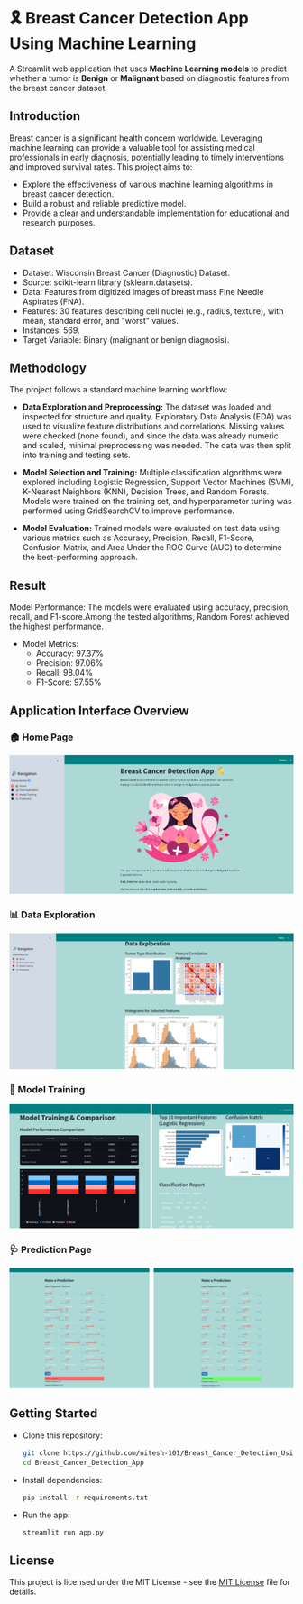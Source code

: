 # 🎗️ Breast Cancer Detection App Using Machine Learning
A Streamlit web application that uses **Machine Learning models** to predict whether a tumor is **Benign** or **Malignant** based on diagnostic features from the breast cancer dataset.

## Introduction 

Breast cancer is a significant health concern worldwide. Leveraging machine learning can provide a valuable tool for assisting medical professionals in early diagnosis, potentially leading to timely interventions and improved survival rates. This project aims to:
* Explore the effectiveness of various machine learning algorithms in breast cancer detection.
* Build a robust and reliable predictive model.
* Provide a clear and understandable implementation for educational and research purposes.

## Dataset

* Dataset: Wisconsin Breast Cancer (Diagnostic) Dataset.
* Source: scikit-learn library (sklearn.datasets).
* Data: Features from digitized images of breast mass Fine Needle Aspirates (FNA).
* Features: 30 features describing cell nuclei (e.g., radius, texture), with mean, standard error, and "worst" values.
* Instances: 569.
* Target Variable: Binary (malignant or benign diagnosis).

## Methodology
The project follows a standard machine learning workflow:
* **Data Exploration and Preprocessing:**
The dataset was loaded and inspected for structure and quality. Exploratory Data Analysis (EDA) was used to visualize feature distributions and correlations. Missing values were checked (none found), and since the data was already numeric and scaled, minimal preprocessing was needed. The data was then split into training and testing sets.

* **Model Selection and Training:**
Multiple classification algorithms were explored including Logistic Regression, Support Vector Machines (SVM), K-Nearest Neighbors (KNN), Decision Trees, and Random Forests. Models were trained on the training set, and hyperparameter tuning was performed using GridSearchCV to improve performance.

* **Model Evaluation:**
Trained models were evaluated on test data using various metrics such as Accuracy, Precision, Recall, F1-Score, Confusion Matrix, and Area Under the ROC Curve (AUC) to determine the best-performing approach.

## Result
Model Performance:
The models were evaluated using accuracy, precision, recall, and F1-score.Among the tested algorithms, Random Forest achieved the highest performance.
* Model Metrics:
     * Accuracy: 97.37%     
     * Precision: 97.06%     
     * Recall: 98.04%      
     * F1-Score: 97.55%

## Application Interface Overview
### 🏠 Home Page
![image alt](https://github.com/nitesh-101/Breast_Cancer_Detection_Using_ML/blob/main/app_screenshots/homepage.png?raw=true)

### 📊 Data Exploration
![image alt](https://github.com/nitesh-101/Breast_Cancer_Detection_Using_ML/blob/main/app_screenshots/data_exploration.png?raw=true)

### 🧠 Model Training
![image alt](https://github.com/nitesh-101/Breast_Cancer_Detection_Using_ML/blob/main/app_screenshots/model_training.png?raw=true)

### 🩺 Prediction Page
![image alt](https://github.com/nitesh-101/Breast_Cancer_Detection_Using_ML/blob/main/app_screenshots/prediction.png?raw=true)
## Getting Started

* Clone this repository:
   ```bash
   git clone https://github.com/nitesh-101/Breast_Cancer_Detection_Using_ML.git
   cd Breast_Cancer_Detection_App

* Install dependencies:
   ```bash
   pip install -r requirements.txt

* Run the app:
   ```bash
   streamlit run app.py

## License
This project is licensed under the MIT License - see the [MIT License](LICENSE) file for details.
                                                                                                                   

